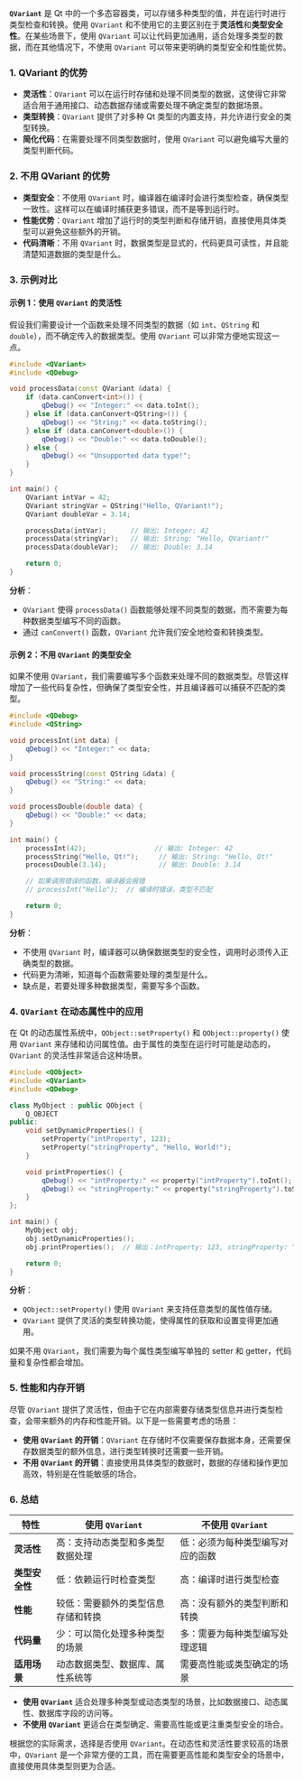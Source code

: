 **`QVariant`** 是 Qt 中的一个多态容器类，可以存储多种类型的值，并在运行时进行类型检查和转换。使用 `QVariant` 和不使用它的主要区别在于**灵活性**和**类型安全性**。在某些场景下，使用 `QVariant` 可以让代码更加通用，适合处理多类型的数据，而在其他情况下，不使用 `QVariant` 可以带来更明确的类型安全和性能优势。

### 1. **QVariant 的优势**

- **灵活性**：`QVariant` 可以在运行时存储和处理不同类型的数据，这使得它非常适合用于通用接口、动态数据存储或需要处理不确定类型的数据场景。
- **类型转换**：`QVariant` 提供了对多种 Qt 类型的内置支持，并允许进行安全的类型转换。
- **简化代码**：在需要处理不同类型数据时，使用 `QVariant` 可以避免编写大量的类型判断代码。

### 2. **不用 QVariant 的优势**

- **类型安全**：不使用 `QVariant` 时，编译器在编译时会进行类型检查，确保类型一致性。这样可以在编译时捕获更多错误，而不是等到运行时。
- **性能优势**：`QVariant` 增加了运行时的类型判断和存储开销，直接使用具体类型可以避免这些额外的开销。
- **代码清晰**：不用 `QVariant` 时，数据类型是显式的，代码更具可读性，并且能清楚知道数据的类型是什么。

### 3. 示例对比

#### 示例 1：使用 `QVariant` 的灵活性

假设我们需要设计一个函数来处理不同类型的数据（如 `int`、`QString` 和 `double`），而不确定传入的数据类型。使用 `QVariant` 可以非常方便地实现这一点。

```cpp
#include <QVariant>
#include <QDebug>

void processData(const QVariant &data) {
    if (data.canConvert<int>()) {
        qDebug() << "Integer:" << data.toInt();
    } else if (data.canConvert<QString>()) {
        qDebug() << "String:" << data.toString();
    } else if (data.canConvert<double>()) {
        qDebug() << "Double:" << data.toDouble();
    } else {
        qDebug() << "Unsupported data type!";
    }
}

int main() {
    QVariant intVar = 42;
    QVariant stringVar = QString("Hello, QVariant!");
    QVariant doubleVar = 3.14;

    processData(intVar);      // 输出: Integer: 42
    processData(stringVar);   // 输出: String: "Hello, QVariant!"
    processData(doubleVar);   // 输出: Double: 3.14

    return 0;
}
```

**分析**：
- `QVariant` 使得 `processData()` 函数能够处理不同类型的数据，而不需要为每种数据类型编写不同的函数。
- 通过 `canConvert()` 函数，`QVariant` 允许我们安全地检查和转换类型。

#### 示例 2：不用 `QVariant` 的类型安全

如果不使用 `QVariant`，我们需要编写多个函数来处理不同的数据类型。尽管这样增加了一些代码复杂性，但确保了类型安全性，并且编译器可以捕获不匹配的类型。

```cpp
#include <QDebug>
#include <QString>

void processInt(int data) {
    qDebug() << "Integer:" << data;
}

void processString(const QString &data) {
    qDebug() << "String:" << data;
}

void processDouble(double data) {
    qDebug() << "Double:" << data;
}

int main() {
    processInt(42);                 // 输出: Integer: 42
    processString("Hello, Qt!");     // 输出: String: "Hello, Qt!"
    processDouble(3.14);             // 输出: Double: 3.14

    // 如果调用错误的函数，编译器会报错
    // processInt("Hello");  // 编译时错误，类型不匹配

    return 0;
}
```

**分析**：
- 不使用 `QVariant` 时，编译器可以确保数据类型的安全性，调用时必须传入正确类型的数据。
- 代码更为清晰，知道每个函数需要处理的类型是什么。
- 缺点是，若要处理多种数据类型，需要写多个函数。

### 4. `QVariant` 在动态属性中的应用

在 Qt 的动态属性系统中，`QObject::setProperty()` 和 `QObject::property()` 使用 `QVariant` 来存储和访问属性值。由于属性的类型在运行时可能是动态的，`QVariant` 的灵活性非常适合这种场景。

```cpp
#include <QObject>
#include <QVariant>
#include <QDebug>

class MyObject : public QObject {
    Q_OBJECT
public:
    void setDynamicProperties() {
        setProperty("intProperty", 123);
        setProperty("stringProperty", "Hello, World!");
    }

    void printProperties() {
        qDebug() << "intProperty:" << property("intProperty").toInt();
        qDebug() << "stringProperty:" << property("stringProperty").toString();
    }
};

int main() {
    MyObject obj;
    obj.setDynamicProperties();
    obj.printProperties();  // 输出：intProperty: 123, stringProperty: "Hello, World!"

    return 0;
}
```

**分析**：
- `QObject::setProperty()` 使用 `QVariant` 来支持任意类型的属性值存储。
- `QVariant` 提供了灵活的类型转换功能，使得属性的获取和设置变得更加通用。
  

如果不用 `QVariant`，我们需要为每个属性类型编写单独的 setter 和 getter，代码量和复杂性都会增加。

### 5. 性能和内存开销

尽管 `QVariant` 提供了灵活性，但由于它在内部需要存储类型信息并进行类型检查，会带来额外的内存和性能开销。以下是一些需要考虑的场景：

- **使用 `QVariant` 的开销**：`QVariant` 在存储时不仅需要保存数据本身，还需要保存数据类型的额外信息，进行类型转换时还需要一些开销。
- **不用 `QVariant` 的开销**：直接使用具体类型的数据时，数据的存储和操作更加高效，特别是在性能敏感的场合。

### 6. 总结

| 特性           | 使用 `QVariant`                    | 不使用 `QVariant`                |
| -------------- | ---------------------------------- | -------------------------------- |
| **灵活性**     | 高：支持动态类型和多类型数据处理   | 低：必须为每种类型编写对应的函数 |
| **类型安全性** | 低：依赖运行时检查类型             | 高：编译时进行类型检查           |
| **性能**       | 较低：需要额外的类型信息存储和转换 | 高：没有额外的类型判断和转换     |
| **代码量**     | 少：可以简化处理多种类型的场景     | 多：需要为每种类型编写处理逻辑   |
| **适用场景**   | 动态数据类型、数据库、属性系统等   | 需要高性能或类型确定的场景       |

- **使用 `QVariant`** 适合处理多种类型或动态类型的场景，比如数据接口、动态属性、数据库字段的访问等。
- **不使用 `QVariant`** 更适合在类型确定、需要高性能或更注重类型安全的场合。

根据您的实际需求，选择是否使用 `QVariant`。在动态性和灵活性要求较高的场景中，`QVariant` 是一个非常方便的工具，而在需要更高性能和类型安全的场景中，直接使用具体类型则更为合适。